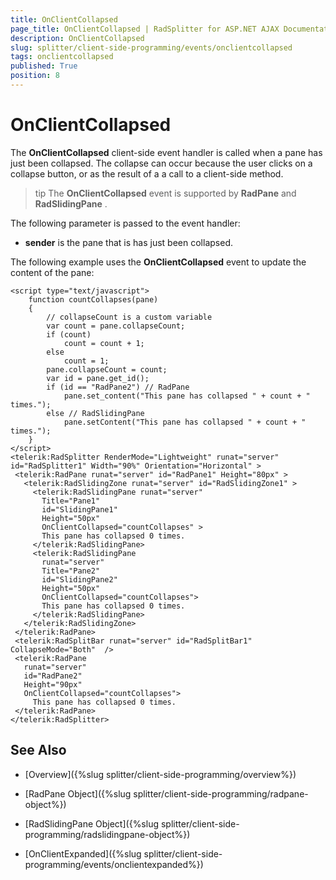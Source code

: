 ```yaml
---
title: OnClientCollapsed
page_title: OnClientCollapsed | RadSplitter for ASP.NET AJAX Documentation
description: OnClientCollapsed
slug: splitter/client-side-programming/events/onclientcollapsed
tags: onclientcollapsed
published: True
position: 8
---
```


# OnClientCollapsed

The **OnClientCollapsed** client-side event handler is called when a pane has just been collapsed. The collapse can occur because the user clicks on a collapse button, or as the result of a a call to a client-side method.

>tip The **OnClientCollapsed** event is supported by **RadPane** and **RadSlidingPane** .

The following parameter is passed to the event handler:

* **sender** is the pane that is has just been collapsed.

The following example uses the **OnClientCollapsed** event to update the content of the pane:

````ASP.NET	 
<script type="text/javascript">
	function countCollapses(pane)
	{
		// collapseCount is a custom variable
		var count = pane.collapseCount;
		if (count)
			count = count + 1;
		else
			count = 1;
		pane.collapseCount = count;
		var id = pane.get_id();
		if (id == "RadPane2") // RadPane
			pane.set_content("This pane has collapsed " + count + " times.");
		else // RadSlidingPane
			pane.setContent("This pane has collapsed " + count + " times.");
	}
</script>
<telerik:RadSplitter RenderMode="Lightweight" runat="server" id="RadSplitter1" Width="90%" Orientation="Horizontal" >
 <telerik:RadPane runat="server" id="RadPane1" Height="80px" >
   <telerik:RadSlidingZone runat="server" id="RadSlidingZone1" >
	 <telerik:RadSlidingPane runat="server"
	   Title="Pane1"
	   id="SlidingPane1"
	   Height="50px"
	   OnClientCollapsed="countCollapses" >
	   This pane has collapsed 0 times.
	 </telerik:RadSlidingPane>
	 <telerik:RadSlidingPane
	   runat="server"
	   Title="Pane2"
	   id="SlidingPane2"
	   Height="50px"
	   OnClientCollapsed="countCollapses">
	   This pane has collapsed 0 times.
	 </telerik:RadSlidingPane>
   </telerik:RadSlidingZone>
 </telerik:RadPane>
 <telerik:RadSplitBar runat="server" id="RadSplitBar1" CollapseMode="Both"  />
 <telerik:RadPane
   runat="server"
   id="RadPane2"
   Height="90px"
   OnClientCollapsed="countCollapses">
	 This pane has collapsed 0 times.
 </telerik:RadPane>
</telerik:RadSplitter> 			
````

## See Also

 * [Overview]({%slug splitter/client-side-programming/overview%})

 * [RadPane Object]({%slug splitter/client-side-programming/radpane-object%})

 * [RadSlidingPane Object]({%slug splitter/client-side-programming/radslidingpane-object%})

 * [OnClientExpanded]({%slug splitter/client-side-programming/events/onclientexpanded%})
